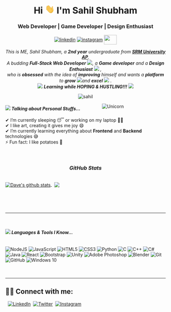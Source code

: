 
<h1 align="center">Hi <img src="https://raw.githubusercontent.com/ABSphreak/ABSphreak/master/gifs/Hi.gif" width="30px"> I'm Sahil Shubham</h1>
<h3 align="center">Web Developer | Game Developer | Design Enthusiast </h3>
<p align="center">
<a href="https://www.linkedin.com/in/soilshubham/" target="blank"><img align="center" src="https://cdn.jsdelivr.net/npm/simple-icons@3.0.1/icons/linkedin.svg" alt="linkedin" height="30" width="40" /></a>
<a href="https://www.instagram.com/soilshubham/" target="blank"><img align="center" src="https://simpleicons.org/icons/instagram.svg" alt="instagram" height="30" width="40" /></a>
 <a href = "mailto:soilshubham@gmail.com"><img align="center" src="https://simpleicons.org/icons/gmail.svg" height="30" width="40" /></a>
</p>
</p>



<p align="center">
  <em>
    This is ME, Sahil Shubham, a <b>2nd year</b> undergraduate from <a href="https://srmap.edu.in/"> <b>SRM University AP</b></a>. <br>
    A budding <b>Full-Stack Web Developer</b> <img src="https://github.com/TheDudeThatCode/TheDudeThatCode/blob/master/Assets/Developer.gif" width="30px">, a <b>Game developer</b> and a <b>Design Enthusiast</b>&nbsp;<img src="https://github.com/TheDudeThatCode/TheDudeThatCode/blob/master/Assets/Designer.gif" width="36px">&nbsp,<br>who is <b>obsessed</b>
    with the idea of <b>improving</b> himself and wants a <b>platform</b> to 
    <b>grow</b> <img src="https://github.com/TheDudeThatCode/TheDudeThatCode/blob/master/Assets/Rocket.gif" width="18px">and 
    <b>excel</b> <img src="https://github.com/TheDudeThatCode/TheDudeThatCode/blob/master/Assets/Medal.gif" width="20px">&nbsp.
  </em> 
  <br>
  <img src="https://media.giphy.com/media/VgCDAzcKvsR6OM0uWg/giphy.gif" width="50" /> <b><i>Learning while HOPING & HUSTLING!!!</i></b> <img src="https://media.giphy.com/media/7j2hfyeVcDtf2/giphy.gif" width="50" />
</p>

<p align="center"> <img src="https://komarev.com/ghpvc/?username=soilshubham&label=Profile%20Views&color=949494&style=flat" alt="sahil" /> </p>
<img align="right" width=200px alt="Unicorn" src="https://media.giphy.com/media/3ohs4BSacFKI7A717y/giphy.gif" />

<h4><img src="https://media.giphy.com/media/ObNTw8Uzwy6KQ/giphy.gif" width="20px">&nbsp;<i>Talking about Personal Stuffs...</i></h4>

✔ I’m currently sleeping 😴 or working on my laptop 👨‍💻<br>
✔ I like art, creating it gives me joy 😄<br>
✔ I’m currently learning everything about **Frontend** and **Backend** technologies 😅<br>
⚡ Fun fact: I like potatoes 🥔<br><br><br>

<div>
<h3><p align="center"><i><b>GitHub Stats</b></i></p></h3><br>

<a href="https://github.com/soilshubham">
 <img align="center" src="https://github-readme-stats.vercel.app/api?username=soilshubham&show_icons=true&theme=tokyonight&show_icons=true&locale=en&layout=compact" alt="Dave's github stats"/>
</a>
&nbsp;
<a href="https://github.com/soilshubham">
  <img align="center" src="https://github-readme-stats.vercel.app/api/top-langs/?username=soilshubham&theme=tokyonight&show_icons=true&locale=en&layout=compact" width="413"/>
</a>

<!-- <p><img align="left" src="https://github-readme-stats.vercel.app/api/pin/?username=soilshubham&repo=robofriends&theme=tokyonight" width="200px" /></p> -->
<br><br><br><hr>
</div>

<br><h4><img src="https://media.giphy.com/media/ObNTw8Uzwy6KQ/giphy.gif" width="20px">&nbsp;<i>Languages & Tools I Know...</i></h4>
<p align="left"><br>
<img alt="NodeJS" src="https://img.shields.io/badge/node.js%20-%2343853D.svg?&style=for-the-badge&logo=node.js&logoColor=white"/>
<img alt="JavaScript" src="https://img.shields.io/badge/javascript%20-%23323330.svg?&style=for-the-badge&logo=javascript&logoColor=%23F7DF1E"/>
<img alt="HTML5" src="https://img.shields.io/badge/html5%20-%23E34F26.svg?&style=for-the-badge&logo=html5&logoColor=white"/>
<img alt="CSS3" src="https://img.shields.io/badge/css3%20-%231572B6.svg?&style=for-the-badge&logo=css3&logoColor=white"/>
<img alt="Python" src="https://img.shields.io/badge/python%20-%2314354C.svg?&style=for-the-badge&logo=python&logoColor=white"/>
<img alt="C" src="https://img.shields.io/badge/c%20-%2300599C.svg?&style=for-the-badge&logo=c&logoColor=white"/>
<img alt="C++" src="https://img.shields.io/badge/c++%20-%2300599C.svg?&style=for-the-badge&logo=c%2B%2B&ogoColor=white"/>
<img alt="C#" src="https://img.shields.io/badge/c%23%20-%23239120.svg?&style=for-the-badge&logo=c-sharp&logoColor=white"/>
<img alt="Java" src="https://img.shields.io/badge/java-%23ED8B00.svg?&style=for-the-badge&logo=java&logoColor=white"/>
<img alt="React" src="https://img.shields.io/badge/react%20-%2320232a.svg?&style=for-the-badge&logo=react&logoColor=%2361DAFB"/>
<img alt="Bootstrap" src="https://img.shields.io/badge/bootstrap%20-%23563D7C.svg?&style=for-the-badge&logo=bootstrap&logoColor=white"/>
<img alt="Unity" src="https://img.shields.io/badge/unity%20-%23000000.svg?&style=for-the-badge&logo=unity&logoColor=white"/>
<img alt="Adobe Photoshop" src="https://img.shields.io/badge/adobe%20photoshop%20-%2331A8FF.svg?&style=for-the-badge&logo=adobe%20photoshop&logoColor=white"/>
<img alt="Blender" src="https://img.shields.io/badge/blender%20-%23F5792A.svg?&style=for-the-badge&logo=blender&logoColor=white"/>
<img alt="Git" src="https://img.shields.io/badge/git%20-%23F05033.svg?&style=for-the-badge&logo=git&logoColor=white"/>
<img alt="GitHub" src="https://img.shields.io/badge/github%20-%23121011.svg?&style=for-the-badge&logo=github&logoColor=white"/>
<img alt="Windows 10" src="https://img.shields.io/badge/Windows-0078D6?style=for-the-badge&logo=windows&logoColor=white" />
<br><br><br>
<hr>



## 🙋‍♂️ Connect with me:

<p align="left">&nbsp;
  <a href="https://www.linkedin.com/in/soilshubham/"><img alt="LinkedIn" title="LinkedIn" src="https://img.shields.io/badge/-LinkedIn-0077B5?style=for-the-badge&logo=linkedin&logoColor=white"/></a>&nbsp;
  <a href="https://twitter.com/soilshubham"><img alt="Twitter" title="Twitter" src="https://img.shields.io/badge/-Twitter-1DA1F2?style=for-the-badge&logo=twitter&logoColor=white"/></a>&nbsp;
  <a href="https://www.instagram.com/soilshubham/"><img alt="Instagram" title="Instagram" src="https://img.shields.io/badge/Instagram-E4405F?style=for-the-badge&logo=instagram&logoColor=white"/></a>&nbsp;
</p>
